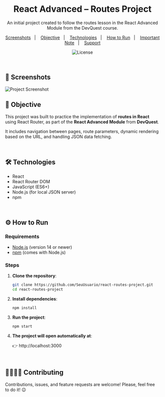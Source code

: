 <h1 align="center">React Advanced – Routes Project </h1>

<p align="center">An initial project created to follow the routes lesson in the React Advanced Module from the DevQuest course.</p>

<p align="center">
    <a href="#-screenshots">Screenshots</a>&nbsp;&nbsp;&nbsp;|&nbsp;&nbsp;&nbsp;
    <a href="#-objective">Objective</a>&nbsp;&nbsp;&nbsp;|&nbsp;&nbsp;&nbsp;
    <a href="#-technologies">Technologies</a>&nbsp;&nbsp;&nbsp;|&nbsp;&nbsp;&nbsp;
    <a href="#-how-to-run">How to Run</a>&nbsp;&nbsp;&nbsp;|&nbsp;&nbsp;&nbsp;
    <a href="#-important-note">Important Note</a>&nbsp;&nbsp;&nbsp;|&nbsp;&nbsp;&nbsp;
    <a href="#-support">Support</a>
</p>

<p align="center">
  <img alt="License" src="https://img.shields.io/static/v1?label=license&message=MIT&color=c920c9&labelColor=000000">
</p>

<br>

## 📸 Screenshots

<img src=".github/project-screenshot.png" alt="Project Screenshot">

<br>

## 🧭 Objective

This project was built to practice the implementation of **routes in React** using React Router, as part of the **React Advanced Module** from **DevQuest**.

It includes navigation between pages, route parameters, dynamic rendering based on the URL, and handling JSON data fetching.

<br>

## 🛠 Technologies

- React
- React Router DOM
- JavaScript (ES6+)
- Node.js (for local JSON server)
- npm

<br>

## ⚙ How to Run

### Requirements

- [Node.js](https://nodejs.org/) (version 14 or newer)
- [npm](https://www.npmjs.com/) (comes with Node.js)

### Steps

1. **Clone the repository**:

   ```bash
   git clone https://github.com/SeuUsuario/react-routes-project.git
   cd react-routes-project

2. **Install dependencies**:

    ```bash
    npm install

3. **Run the project**:

   ```bash
   npm start

4. **The project will open automatically at**:

    👉 http://localhost:3000


<br>

## 🫱🏻‍🫲🏻 Contributing
<p> Contributions, issues, and feature requests are welcome! Please, feel free to do it! 😉 </p>
